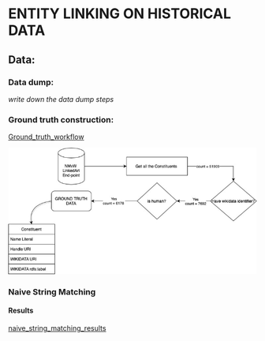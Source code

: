 # ENTITY LINKING ON HISTORICAL DATA


## Data:

### Data dump:
*write down the data dump steps*

### Ground truth construction:

[Ground_truth_workflow](https://drive.google.com/file/d/1_CWj_Ux45Q6IAAnGwVurQxSnTkOvlVG_/view?usp=sharing)

![Ground_truth_workflow](resources/ground_truth_data_setup.jpg)

### Naive String Matching

#### Results

[naive_string_matching_results](result.py)